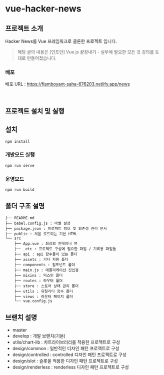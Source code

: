 # vue-hacker-news

## 프로젝트 소개
Hacker News를 Vue 프레임워크로 클론한 프로젝트 입니다.

> 해당 글의 내용은 [인프런] Vue.js 끝장내기 - 실무에 필요한 모든 것 강의를 토대로 만들어졌습니다.

### 배포
 
배포 URL : https://flamboyant-saha-676203.netlify.app/news


<br />


## 프로젝트 설치 및 실행

## 설치
```
npm install
```

### 개발모드 실행
```
npm run serve
```

### 운영모드
```
npm run build
```


## 폴더 구조 설명

```
├── README.md
├── babel.config.js : 바벨 설정
├── package.json : 프로젝트 정보 및 의존성 관리 문서
├── public : 처음 로드되는 기본 HTML
└── src
    ├── App.vue : 최상의 컨테이너 뷰
    ├── _etc : 프로젝트 구성에 필요한 파일 / 기록용 파일들 
    ├── api : api 함수들이 있는 폴더
    ├── assets : 기타 자원 폴더
    ├── components : 컴포넌트 폴더
    ├── main.js : 애플리케이션 진입점
    ├── mixins : 믹스인 폴더
    ├── routes : 라우터 폴더
    ├── store : 스토어 상태 관리 폴더 
    ├── utils : 유틸리티 함수 폴더
    ├── views : 라운터 페이지 폴더
    └── vue.config.js

```

## 브랜치 설명
  - master
  - develop : 개발 브랜치(기본)
  - utils/chart-lib : 차트라이브러리를 적용한 프로젝트로 구성
  - design/common : 일반적인 디자인 패턴 프로젝트로 구성
  - design/controlled : controlled 디자인 패턴 프로젝트로 구성
  - design/slot : 슬롯을 적용한 디자인 패턴 프로젝트로 구성
  - design/renderless : renderless 디자인 패턴 프로젝트로 구성

